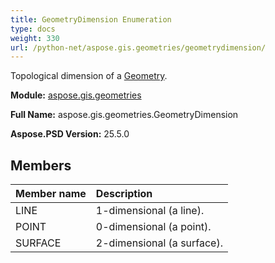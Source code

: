 ```yaml
---
title: GeometryDimension Enumeration
type: docs
weight: 330
url: /python-net/aspose.gis.geometries/geometrydimension/
---
```


Topological dimension of a [Geometry](/psd/python-net/aspose.gis.geometries/geometry/).

**Module:** [aspose.gis.geometries](/psd/python-net/aspose.gis.geometries/)

**Full Name:** aspose.gis.geometries.GeometryDimension

**Aspose.PSD Version:** 25.5.0

## **Members**
| **Member name** | **Description** |
| :- | :- |
| LINE | 1-dimensional (a line). |
| POINT | 0-dimensional (a point). |
| SURFACE | 2-dimensional (a surface). |
